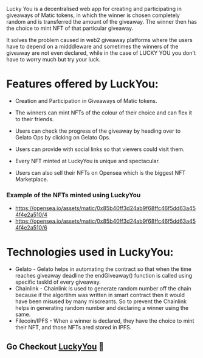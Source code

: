 Lucky You is a decentralised web app for creating and participating in giveaways of Matic tokens, in which the winner is chosen completely random and is transferred the amount of the giveaway. The winner then has the choice to mint NFT of that particular giveaway.

It solves the problem caused in web2 giveaway platforms where the users have to depend on a midddleware and sometimes the winners of the giveaway are not even declared, while in the case of LUCKY YOU you don't have to worry much but try your luck. 

# Features offered by LuckYou:
* Creation and Participation in Giveaways of Matic tokens.

* The winners can mint NFTs of the colour of their choice and can flex it to their friends.

* Users can check the progress of the giveaway by heading over to Gelato Ops by clicking on Gelato Ops.

* Users can provide with social links so that viewers could visit them. 

* Every NFT minted at LuckyYou is unique and spectacular. 

* Users can also sell their NFTs on Opensea which is the biggest NFT Marketplace.

### Example of the NFTs minted using LuckyYou
* https://opensea.io/assets/matic/0x85b40ff3d24ab9f68ffc46f5dd63a454f4e2a510/4
* https://opensea.io/assets/matic/0x85b40ff3d24ab9f68ffc46f5dd63a454f4e2a510/6

# Technologies used in LuckyYou:

* Gelato - Gelato helps in automating the contract so that when the time reaches giveaway deadline the endGiveaway() function is called using specific taskId of every giveaway.
* Chainlink - Chainlink is used to generate random number off the chain because if the algortihm was written in smart contract then it would have been misused by many miscreants. So to prevent the Chainlink helps in generating random number and declaring a winner using the same.
* Filecoin/IPFS - When a winner is declared, they have the choice to mint their NFT, and those NFTs ared stored in IPFS.

## Go Checkout [LuckyYou](https://luckyyou-69f3c.web.app/) 🚀
